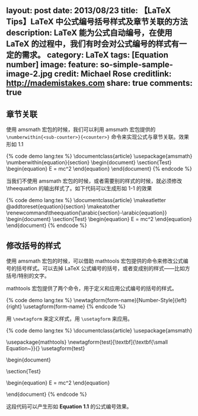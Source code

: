 layout: post
date: 2013/08/23
title: 【LaTeX Tips】LaTeX 中公式编号括号样式及章节关联的方法
description: LaTeX 能为公式自动编号，在使用 LaTeX 的过程中，我们有时会对公式编号的样式有一定的需求。
category: LaTeX
tags: [Equation number]
image:
  feature: so-simple-sample-image-2.jpg
  credit: Michael Rose
  creditlink: http://mademistakes.com
share: true
comments: true
---

## 章节关联
使用 amsmath 宏包的时候，我们可以利用 amsmath 宏包提供的 `\numberwithin{<sub-counter>}{<counter>}` 命令来实现公式与章节关联。效果形如 1.1

{% code demo lang:tex %}
\documentclass{article}
\usepackage{amsmath}
\numberwithin{equation}{section}
\begin{document}
\section{Test}
\begin{equation}
E = mc^2
\end{equation}
\end{document}
{% endcode %}

当我们不使用 amsmath 宏包的时候，或者需要别的样式的时候，就必须修改 \theequation 的输出样式了。如下代码可以生成形如 1-1 的效果

<!--more-->

{% code demo lang:tex %}
\documentclass{article}
\makeatletter
\@addtoreset{equation}{section}
\makeatother
\renewcommand\theequation{\arabic{section}-\arabic{equation}}
\begin{document}
\section{Test}
\begin{equation}
E = mc^2
\end{equation}
\end{document}
{% endcode %}

## 修改括号的样式
使用 amsmath 宏包的时候，可以借助 mathtools 宏包提供的命令来修改公式编号的括号样式。可以去掉 LaTeX 公式编号的括号，或者变成别的样式——比如方括号/特别的文字。

mathtools 宏包提供了两个命令，用于定义和应用公式编号的括号的样式。

{% code demo lang:tex %}
\newtagform{form-name}[Number-Style]{left}{right}
\usetagform{form-name}
{% endcode %}

用 `\newtagform` 来定义样式，用 `\usetagform` 来应用。

{% code demo lang:tex %}
\documentclass{article}
\usepackage{amsmath}

\usepackage{mathtools}
\newtagform{test}[\textbf]{\textbf{\small Equation~}}{}
\usetagform{test}

\begin{document}

\section{Test}

\begin{equation}
E = mc^2
\end{equation}

\end{document}
{% endcode %}

这段代码可以产生形如 **Equation 1.1** 的公式编号效果。

